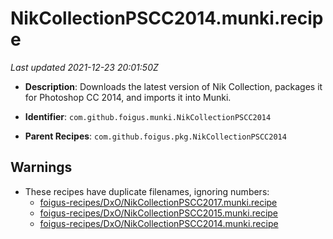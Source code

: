 # NikCollectionPSCC2014.munki.recipe

_Last updated 2021-12-23 20:01:50Z_

- **Description**: Downloads the latest version of Nik Collection, packages it for Photoshop CC 2014, and imports it into Munki.

- **Identifier**: `com.github.foigus.munki.NikCollectionPSCC2014`

- **Parent Recipes**: `com.github.foigus.pkg.NikCollectionPSCC2014`


## Warnings

- These recipes have duplicate filenames, ignoring numbers:
    - [foigus-recipes/DxO/NikCollectionPSCC2017.munki.recipe](/autopkg-dupe-tracker/foigus-recipes/DxO/NikCollectionPSCC2017.munki.recipe)
    - [foigus-recipes/DxO/NikCollectionPSCC2015.munki.recipe](/autopkg-dupe-tracker/foigus-recipes/DxO/NikCollectionPSCC2015.munki.recipe)
    - [foigus-recipes/DxO/NikCollectionPSCC2014.munki.recipe](/autopkg-dupe-tracker/foigus-recipes/DxO/NikCollectionPSCC2014.munki.recipe)